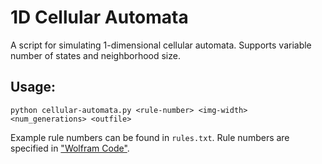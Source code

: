 # 1D Cellular Automata
A script for simulating 1-dimensional cellular automata.
Supports variable number of states and neighborhood size.

## Usage:
```
python cellular-automata.py <rule-number> <img-width> <num_generations> <outfile>
```

Example rule numbers can be found in `rules.txt`.
Rule numbers are specified in ["Wolfram Code"](https://en.wikipedia.org/wiki/Wolfram_code). 

